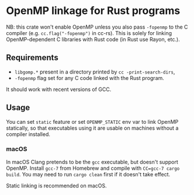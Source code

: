 # OpenMP linkage for Rust programs

NB: this crate won't enable OpenMP unless you also pass `-fopenmp` to the C compiler (e.g. `cc.flag("-fopenmp")` in cc-rs). This is solely for linking OpenMP-dependent C libraries with Rust code (in Rust use Rayon, etc.).

## Requirements

 * `libgomp.*` present in a directory printed by `cc -print-search-dirs`,
 * `-fopenmp` flag set for any C code linked with the Rust program.

It should work with recent versions of GCC.

## Usage

You can set `static` feature or set `OPENMP_STATIC` env var to link OpenMP statically, so that executables using it are usable on machines without a compiler installed.

### macOS

In macOS Clang pretends to be the `gcc` executable, but doesn't support OpenMP. Install `gcc-7` from Homebrew and compile with `CC=gcc-7 cargo build`. You may need to run `cargo clean` first if it doesn't take effect.

Static linking is recommended on macOS.
